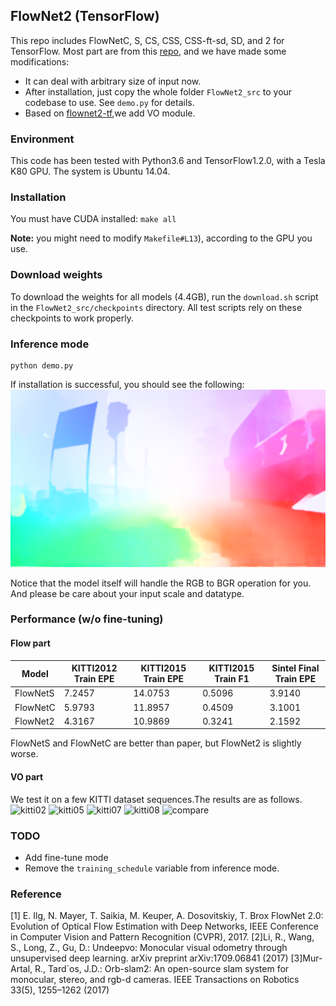 ## FlowNet2 (TensorFlow)

This repo includes FlowNetC, S, CS, CSS, CSS-ft-sd, SD, and 2 for TensorFlow. Most part are from this [repo](https://github.com/sampepose/flownet2-tf), and we have made some modifications:
* It can deal with arbitrary size of input now.
* After installation, just copy the whole folder `FlowNet2_src` to your codebase to use. See `demo.py` for details.
* Based on [flownet2-tf](https://github.com/sampepose/flownet2-tf),we add VO module.

### Environment

This code has been tested with Python3.6 and TensorFlow1.2.0, with a Tesla K80 GPU. The system is Ubuntu 14.04.

### Installation

You must have CUDA installed: `make all`

**Note:** you might need to modify `Makefile#L13`), according to the GPU you use.

### Download weights
To download the weights for all models (4.4GB), run the `download.sh` script in the `FlowNet2_src/checkpoints` directory. All test scripts rely on these checkpoints to work properly.


### Inference mode

```
python demo.py
```

If installation is successful, you should see the following:
![FlowNet2 Sample Prediction](/FlowNet2_src/example/flow-51ae1c14-94a7-4eca-927f-57e3337db5d2.png?raw=true)

Notice that the model itself will handle the RGB to BGR operation for you. And please be care about your input scale and datatype.

### Performance (w/o fine-tuning)
#### Flow part

| Model       | KITTI2012 Train EPE     |  KITTI2015 Train EPE     |  KITTI2015 Train F1     |  Sintel Final Train EPE |
|-------------|--------|--------|--------|--------|
| FlowNetS       | 7.2457     |  14.0753     |  0.5096     |  3.9140     |
| FlowNetC       | 5.9793    |  11.8957     |  0.4509     |  3.1001     |
| FlowNet2       | 4.3167     |  10.9869     |  0.3241     |  2.1592     |

FlowNetS and FlowNetC are better than paper, but FlowNet2 is slightly worse.

#### VO part 
We test it on a few KITTI dataset sequences.The results are as follows.
![kitti02](/results_u/kitti02.png?raw=true)
![kitti05](/results_u/kitti05.png?raw=true)
![kitti07](/results_u/kitti07.png?raw=true)
![kitti08](/results_u/kitti08.png?raw=true)
![compare](/results_u/compare.png?raw=true)



### TODO
* Add fine-tune mode
* Remove the `training_schedule` variable from inference mode.


### Reference
[1] E. Ilg, N. Mayer, T. Saikia, M. Keuper, A. Dosovitskiy, T. Brox
FlowNet 2.0: Evolution of Optical Flow Estimation with Deep Networks,
IEEE Conference in Computer Vision and Pattern Recognition (CVPR), 2017.
[2]Li, R., Wang, S., Long, Z., Gu, D.: Undeepvo: Monocular visual odometry through unsupervised deep learning. arXiv preprint arXiv:1709.06841 (2017)
[3]Mur-Artal, R., Tard´os, J.D.: Orb-slam2: An open-source slam system for monocular, stereo, and rgb-d cameras. IEEE Transactions on Robotics 33(5), 1255–1262 (2017)

